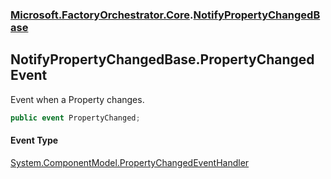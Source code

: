 ### [Microsoft.FactoryOrchestrator.Core](Microsoft_FactoryOrchestrator_Core.md 'Microsoft.FactoryOrchestrator.Core').[NotifyPropertyChangedBase](NotifyPropertyChangedBase.md 'Microsoft.FactoryOrchestrator.Core.NotifyPropertyChangedBase')
## NotifyPropertyChangedBase.PropertyChanged Event
Event when a Property changes.  
```csharp
public event PropertyChanged;
```
#### Event Type
[System.ComponentModel.PropertyChangedEventHandler](https://docs.microsoft.com/en-us/dotnet/api/System.ComponentModel.PropertyChangedEventHandler 'System.ComponentModel.PropertyChangedEventHandler')
